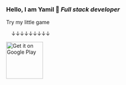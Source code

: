 ### **Hello, I am Yamil** 👋  _Full stack developer_

Try my little game

&emsp;&darr;&darr;&darr;&darr;&darr;&darr;&darr;&darr;&darr;

<a href="https://play.google.com/store/apps/details?id=com.yamildiego.chessing"><img alt="Get it on Google Play" src="https://candydev.yamildiego.com/logo192.png" height=100px /></a>

